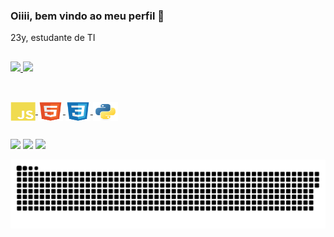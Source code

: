 ### Oiiii, bem vindo ao meu perfil 🦄

23y, estudante de TI

##

<div>
  <a href="https://github.com/jaquelinepedroso">
  <img height="180em" src="https://github-readme-stats.vercel.app/api?username=jaquelinepedroso&show_icons=true&theme=tokyonight&include_all_commits=true&count_private=true"/>
  <img height="180em" src="https://github-readme-stats.vercel.app/api/top-langs/?username=jaquelinepedroso&layout=compact&langs_count=7&theme=tokyonight"/>
</div>

  ##
  
  <div style="display: inline_block"><br>
  <img align="center" alt="Jaq-Js" height="30" width="40" src="https://raw.githubusercontent.com/devicons/devicon/master/icons/javascript/javascript-plain.svg">
  <img align="center" alt="Jaq-HTML" height="30" width="40" src="https://raw.githubusercontent.com/devicons/devicon/master/icons/html5/html5-original.svg">
  <img align="center" alt="Jaq-CSS" height="30" width="40" src="https://raw.githubusercontent.com/devicons/devicon/master/icons/css3/css3-original.svg">
  <img align="center" alt="Jaq-Python" height="30" width="40" src="https://raw.githubusercontent.com/devicons/devicon/master/icons/python/python-original.svg">
  </div>
  
  
 ##
  <div>
  <a href="https://instagram.com/jaquelinepedroso.s" target="_blank"><img src="https://img.shields.io/badge/-Instagram-%23E4405F?style=for-the-badge&logo=instagram&logoColor=white" target="_blank"></a>
  <a href = "mailto:jaquelinepedroso70@gmail.com"><img src="https://img.shields.io/badge/-Gmail-%23333?style=for-the-badge&logo=gmail&logoColor=white" target="_blank"></a>
  <a href="https://www.linkedin.com/in/jaqueline-pedroso-a9a9281b5" target="_blank"><img src="https://img.shields.io/badge/-LinkedIn-%230077B5?style=for-the-badge&logo=linkedin&logoColor=white" target="_blank"></a> 
    
   ![Snake animation](https://github.com/jaquelinepedroso/jaquelinepedroso/blob/output/github-contribution-grid-snake.svg)
    
  </div>
